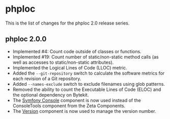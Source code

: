 phploc
======

This is the list of changes for the phploc 2.0 release series.

phploc 2.0.0
------------

* Implemented #4: Count code outside of classes or functions.
* Implemented #19: Count number of static/non-static method calls (as well as accesses to static/non-static attributes).
* Implemented the Logical Lines of Code (LLOC) metric.
* Added the `--git-repository` switch to calculate the software metrics for each revision of a Git repository.
* Added `--names-exclude` switch to exclude filenames using glob patterns.
* Removed the ability to count the Executable Lines of Code (ELOC) and the optional dependency on Bytekit.
* The [Symfony Console](http://symfony.com/doc/current/components/console/) component is now used instead of the ConsoleTools component from the Zeta Components.
* The [Version](http://github.com/sebastianbergmann/version) component is now used to manage the version number.
